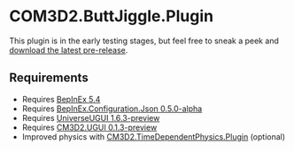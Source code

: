 # COM3D2.ButtJiggle.Plugin

This plugin is in the early testing stages, but feel free to sneak a peek and [download the latest pre-release](https://github.com/luvoid/COM3D2.ButtJiggle.Plugin/releases).

## Requirements
* Requires [BepInEx 5.4](https://github.com/BepInEx/BepInEx)
* Requires [BepInEx.Configuration.Json 0.5.0-alpha](https://github.com/luvoid/BepInEx.Configuration.Json)
* Requires [UniverseUGUI 1.6.3-preview](https://github.com/luvoid/UniverseUGUI)
* Requires [CM3D2.UGUI 0.1.3-preview](https://github.com/luvoid/CM3D2.UGUI)
* Improved physics with [CM3D2.TimeDependentPhysics.Plugin](https://github.com/luvoid/COM3D2.TimeDependentPhysics.Plugin) (optional)
